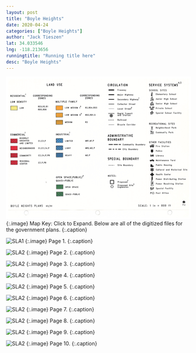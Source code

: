 ```yaml
---
layout: post
title: "Boyle Heights"
date: 2020-04-24
categories: ["Boyle Heights"]
author: "Jack Tieszen"
lat: 34.033546
lng: -118.213656
runningtitle: "Running title here"
desc: "Boyle Heights"
---
```


![Key](images/Boyle_Heights_Key.jpeg)
   {:.image}
Map Key: Click to Expand.
Below are all of the digitized files for the government plans.
   {:.caption}   

![SLA1](images/BHPlan/Page_01.jpeg)
   {:.image}
Page 1.
   {:.caption}

![SLA2](images//plan/BHPlan/Page_02.jpeg)
   {:.image}
 Page 2.
   {:.caption}

![SLA2](images//plan/BHPlan/Page_03.jpeg)
   {:.image}
 Page 3.
   {:.caption}

![SLA2](images//plan/BHPlan/Page_04.jpeg)
   {:.image}
 Page 4.
   {:.caption}

![SLA2](images//plan/BHPlan/Page_05.jpeg)
   {:.image}
 Page 5.
   {:.caption}

![SLA2](images//plan/BHPlan/Page_06.jpeg)
   {:.image}
 Page 6.
   {:.caption}

![SLA2](images//plan/BHPlan/Page_07.jpeg)
   {:.image}
 Page 7.
   {:.caption}
   
![SLA2](images//plan/BHPlan/Page_08.jpeg)
   {:.image}
 Page 8.
   {:.caption}

![SLA2](images//plan/BHPlan/Page_09.jpeg)
   {:.image}
 Page 9.
   {:.caption}

![SLA2](images//plan/BHPlan/Page_10.jpeg)
   {:.image}
 Page 10.
   {:.caption}
